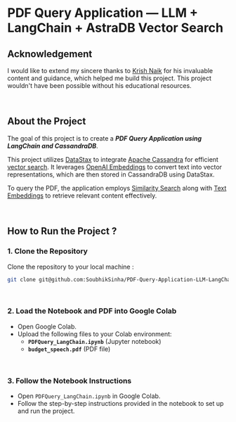 # PDF Query Application — LLM + LangChain + AstraDB Vector Search

## Acknowledgement

I would like to extend my sincere thanks to  [Krish Naik](https://github.com/krishnaik06)  for his invaluable content and guidance, which helped me build this project. This project wouldn't have been possible without his educational resources.

<br>

## About the Project

The goal of this project is to create a _**PDF Query Application using LangChain and CassandraDB**_.

This project utilizes [DataStax](https://www.datastax.com/) to integrate [Apache Cassandra](https://cassandra.apache.org/_/index.html) for efficient [vector search](https://learn.microsoft.com/en-us/azure/search/vector-search-overview). It leverages [OpenAI Embeddings](https://platform.openai.com/docs/guides/embeddings) to convert text into vector representations, which are then stored in CassandraDB using DataStax.

To query the PDF, the application employs [Similarity Search](https://www.pinecone.io/learn/what-is-similarity-search/) along with [Text Embeddings](https://www.datacamp.com/blog/what-is-text-embedding-ai) to retrieve relevant content effectively.

<br>

## How to Run the Project ?

### **1. Clone the Repository**
Clone the repository to your local machine :
```bash
git clone git@github.com:SoubhikSinha/PDF-Query-Application-LLM-LangChain-AstraDB-Vector-Search.git
```

<br>

### **2. Load the Notebook and PDF into Google Colab**
-   Open Google Colab.
-   Upload the following files to your Colab environment:
    -   **`PDFQuery_LangChain.ipynb`** (Jupyter notebook)
    -   **`budget_speech.pdf`** (PDF file)

<br>

### **3. Follow the Notebook Instructions**
-   Open `PDFQuery_LangChain.ipynb` in Google Colab.
-   Follow the step-by-step instructions provided in the notebook to set up and run the project.

